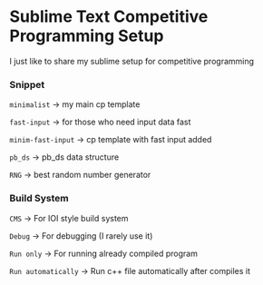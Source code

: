 # Sublime Text Competitive Programming Setup
I just like to share my sublime setup for competitive programming

### Snippet

  `minimalist`        -> my main cp template
  
  `fast-input`        -> for those who need input data fast
  
  `minim-fast-input`  -> cp template with fast input added
  
  `pb_ds`             -> pb_ds data structure
  
  `RNG`               -> best random number generator

### Build System

  `CMS`               -> For IOI style build system
  
  `Debug`             -> For debugging (I rarely use it)
  
  `Run only`          -> For running already compiled program
  
  `Run automatically` -> Run c++ file automatically after compiles it
